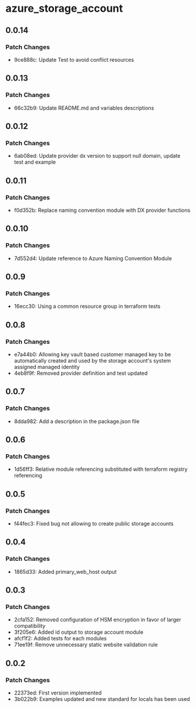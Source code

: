 # azure_storage_account

## 0.0.14

### Patch Changes

- 9ce888c: Update Test to avoid conflict resources

## 0.0.13

### Patch Changes

- 66c32b9: Update README.md and variables descriptions

## 0.0.12

### Patch Changes

- 6ab08ed: Update provider dx version to support null domain, update test and example

## 0.0.11

### Patch Changes

- f0d352b: Replace naming convention module with DX provider functions

## 0.0.10

### Patch Changes

- 7d552d4: Update reference to Azure Naming Convention Module

## 0.0.9

### Patch Changes

- 16ecc30: Using a common resource group in terraform tests

## 0.0.8

### Patch Changes

- e7a44b0: Allowing key vault based customer managed key to be automatically created and used by the storage account's system assigned managed identity
- 4eb8f9f: Removed provider definition and test updated

## 0.0.7

### Patch Changes

- 8dda982: Add a description in the package.json file

## 0.0.6

### Patch Changes

- 1d56ff3: Relative module referencing substituted with terraform registry referencing

## 0.0.5

### Patch Changes

- f44fec3: Fixed bug not allowing to create public storage accounts

## 0.0.4

### Patch Changes

- 1865d33: Added primary_web_host output

## 0.0.3

### Patch Changes

- 2cfa152: Removed configuration of HSM encryption in favor of larger compatibility
- 3f205e6: Added id output to storage account module
- afcf1f2: Added tests for each modules
- 71ee19f: Remove unnecessary static website validation rule

## 0.0.2

### Patch Changes

- 22373ed: First version implemented
- 3b022b9: Examples updated and new standard for locals has been used
